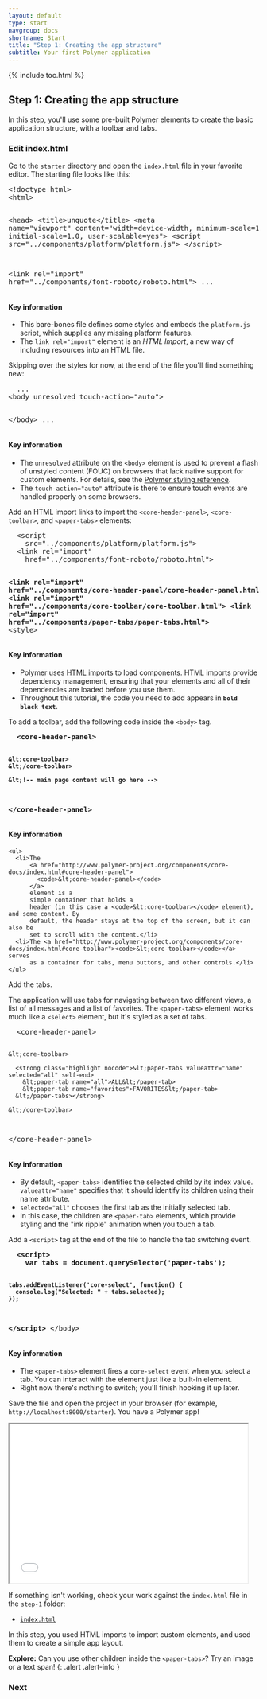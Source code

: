 ```yaml
---
layout: default
type: start
navgroup: docs
shortname: Start
title: "Step 1: Creating the app structure"
subtitle: Your first Polymer application 
---
```


<link rel="import" href="/elements/side-by-side.html">

<link rel="stylesheet" href="tutorial.css">

{% include toc.html %}

## Step 1: Creating the app structure

In this step, you'll use some pre-built Polymer elements to create the basic application structure, with a toolbar and tabs.


### Edit index.html


Go to the `starter` directory and open the `index.html` file in your favorite editor. The starting file looks like this:

<side-by-side>
<pre>
&lt;!doctype html>
&lt;html>

&lt;head>
  &lt;title>unquote&lt;/title>
  &lt;meta name="viewport" 
    content="width=device-width, minimum-scale=1.0, initial-scale=1.0, user-scalable=yes">
  &lt;script src="../components/platform/platform.js">
  &lt;/script>

  &lt;link rel="import" 
    href="../components/font-roboto/roboto.html">
  ...
</pre>
<aside>
  <h4>Key information</h4>
  <ul>
    <li>This bare-bones file defines some styles and embeds the <code>platform.js</code> script, which supplies any missing platform features.</li>
    <li>The <code>link rel="import"</code> element is an <em>HTML Import</em>, a new way of including resources into an HTML file.</li>
  </ul>
</aside>
</side-by-side>

Skipping over the styles for now, at the end of the file you'll find something new:

<side-by-side>
<pre>
  ...
&lt;body unresolved touch-action="auto">

&lt;/body>
  ...
</pre>
<aside>
  <h4>Key information</h4>
  <ul>
    <li>The <code>unresolved</code> attribute on the <code>&lt;body></code> element is used to prevent a flash of unstyled content 
        (FOUC) on browsers that lack native support for custom elements. For details, see the 
        <a href="http://www.polymer-project.org/docs/polymer/styling.html#fouc-prevention">Polymer styling reference</a>.</li>
    <li>The <code>touch-action="auto"</code> attribute is there to ensure touch events are handled properly on some browsers.</li>
  </ul>
</aside>
</side-by-side>

<div class="divider" layout horizontal center center-justified>
  <core-icon icon="polymer"></core-icon>
</div>

Add an HTML import links to import the `<core-header-panel>`, `<core-toolbar>`, and `<paper-tabs>` elements:

<side-by-side>
  <pre>
  &lt;script 
    src="../components/platform/platform.js"></script>
  &lt;link rel="import" 
    href="../components/font-roboto/roboto.html">

  <strong class="highlight nocode">&lt;link rel="import"
    href="../components/core-header-panel/core-header-panel.html">
  &lt;link rel="import"
    href="../components/core-toolbar/core-toolbar.html">
  &lt;link rel="import"
    href="../components/paper-tabs/paper-tabs.html"></strong>
  &lt;style>
  </pre>
  <aside>
    <h4>Key information</h4>
    <ul>
      <li>
        Polymer uses <a href="http://www.polymer-project.org/platform/html-imports.html">HTML imports</a> to load components.
        HTML imports provide dependency management, ensuring that your elements and all of their dependencies are loaded 
        before you use them.
      </li>
      <li>
        Throughout this tutorial, the code you need to add appears in <code><strong class="highlight nocode">bold black text</strong></code>.
      </li>
    </ul>
  </aside>
</side-by-side>

<div class="divider" layout horizontal center center-justified>
  <core-icon icon="polymer"></core-icon>
</div>

To add a toolbar, add the following code inside the `<body>` tag.
 
<side-by-side>
  <pre>
  <strong class="highlight nocode">&lt;core-header-panel>
      
    &lt;core-toolbar>
    &lt;/core-toolbar>

    &lt;!-- main page content will go here --> 

  &lt;/core-header-panel></strong>
  </pre>
  <aside>
    <h4>Key information</h4>

    <ul>
      <li>The 
          <a href="http://www.polymer-project.org/components/core-docs/index.html#core-header-panel">
            <code>&lt;core-header-panel></code>
          </a>
          element is a 
          simple container that holds a 
          header (in this case a <code>&lt;core-toolbar></code> element), and some content. By 
          default, the header stays at the top of the screen, but it can also be 
          set to scroll with the content.</li>
      <li>The <a href="http://www.polymer-project.org/components/core-docs/index.html#core-toolbar"><code>&lt;core-toolbar></code></a> serves 
          as a container for tabs, menu buttons, and other controls.</li>
    </ul>
  </aside>
</side-by-side>

<div class="divider" layout horizontal center center-justified>
  <core-icon icon="polymer"></core-icon>
</div>

Add the tabs.

The application will use tabs for navigating between two different views,
a list of all messages and a list of favorites. The `<paper-tabs>`
element works much like a `<select>` element, but it's styled as a set of
tabs.

<side-by-side>
  <pre>
  &lt;core-header-panel>
      
    &lt;core-toolbar>

      <strong class="highlight nocode">&lt;paper-tabs valueattr="name" selected="all" self-end>
        &lt;paper-tab name="all">ALL&lt;/paper-tab>
        &lt;paper-tab name="favorites">FAVORITES&lt;/paper-tab>
      &lt;/paper-tabs></strong>

    &lt;/core-toolbar>

  &lt;/core-header-panel>
  </pre>
  <aside>
    <h4>Key information</h4>
    <ul>
      <li>
        By default, <code>&lt;paper-tabs></code> identifies the selected child by its index 
        value. <code>valueattr="name"</code> specifies that it should identify its 
        children using their </code>name</code> attribute.
      </li>
      <li>
        <code>selected="all"</code> chooses the first tab as the initially selected tab.</li>
    <li>In this case, the children are <code>&lt;paper-tab></code> elements, which provide
         styling and the "ink ripple" animation when you touch a tab.</li>    
    </ul>
  </aside>
</side-by-side>

<div class="divider" layout horizontal center center-justified>
  <core-icon icon="polymer"></core-icon>
</div> 

Add a `<script>` tag at the end of the file to handle the tab switching
    event.


<side-by-side>
  <pre>
  <strong class="highlight nocode">&lt;script>
    var tabs = document.querySelector('paper-tabs');

    tabs.addEventListener('core-select', function() {
      console.log("Selected: " + tabs.selected);
    });
  &lt;/script>
  </strong>&lt;/body>
  </pre> 
  <aside>
    <h4>Key information</h4>
    <ul>
      <li>
        The <code>&lt;paper-tabs></code> element fires a <code>core-select</code> event when you select a 
        tab. You can interact with the element just like a built-in element.
      </li> 
      <li>
        Right now there's nothing to switch; you'll finish hooking it up later.
      </li>
    </ul>
  </aside>
</side-by-side>


Save the file and open the project in your browser (for example, `http://localhost:8000/starter`). You have a Polymer app! 

  <iframe class="running-app-frame" width="480" height="320" src="/samples/tutorial/step-1/index.html">
  </iframe>

If something isn't working, check your work against the `index.html` file in the `step-1` folder:

-   [`index.html`](https://github.com/Polymer/polymer-tutorial/blob/master/step-1/index.html)

In this step, you used HTML imports to import custom elements, and used them to create a simple app layout.

**Explore:** Can you use other children inside the `<paper-tabs>`? Try an image or a text span!
{: .alert .alert-info }

### Next

<a href="/docs/start/tutorial/step-2.html">
  <paper-button icon="arrow-forward" label="Step 2: Your own element" raisedButton></paper-button>
</a>

